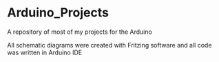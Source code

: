 # Arduino_Projects
A repository of most of my projects for the Arduino

All schematic diagrams were created with Fritzing software and all code was written in Arduino IDE
